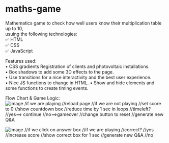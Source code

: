 # maths-game  

Mathematics game to check how well users know their multiplication table up to 10,  
usuing the following technologies:     
✅ HTML     
✅ CSS    
✅ JavaScript    

Features used:   
•	CSS gradients Registration of clients and photovoltaic installations.   
•	Box shadows to add some 3D effects to the page.   
•	Use transitions for a nice interactivity and the best user experience.   
•	Nice JS functions to change in HTML.
•	Show and hide elements and some functions to create timing events.

Flow Chart & Game Logic:  
![image](https://github.com/user-attachments/assets/60f33d5f-d2ea-4616-8e58-618b2c9b7681)
/if we are playing
	//reload page
//if we are not playing
	//set score to 0
	//show countdown box
	//reduce time by 1 sec in loops
		//timeleft?
			//yes==> continue
			//no==>gameover
	//change button to reset
	//generate new Q&A

![image](https://github.com/user-attachments/assets/680947b5-9163-43cf-a32e-3175df80bfc9)
//if we click on answer box
	//if we are playing
		//correct?
			//yes
				//increase score
				//show correct box for 1 sec
				//generate new Q&A
			//no



